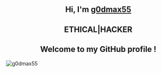 <h2 align="center">Hi, I'm <a href="https://www.instagram.com/g0dmax55">g0dmax55</a></h2>
<h2 align="center">ETHICAL|HACKER</h2>
<h2 align="center">Welcome to my GitHub profile !</h2> 
<p align="center">&nbsp;<img align="left" src="https://github-readme-stats.vercel.app/api?username=g0dmax55&theme=algolia&show_icons=true" alt="g0dmax55"/></p>

